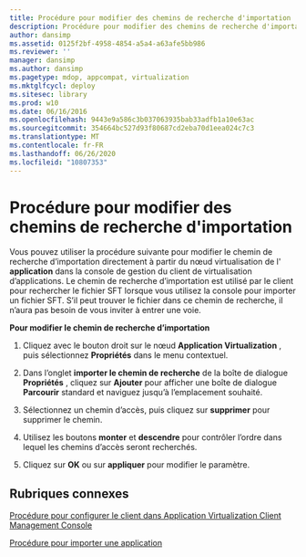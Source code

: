 ```yaml
---
title: Procédure pour modifier des chemins de recherche d'importation
description: Procédure pour modifier des chemins de recherche d'importation
author: dansimp
ms.assetid: 0125f2bf-4958-4854-a5a4-a63afe5bb986
ms.reviewer: ''
manager: dansimp
ms.author: dansimp
ms.pagetype: mdop, appcompat, virtualization
ms.mktglfcycl: deploy
ms.sitesec: library
ms.prod: w10
ms.date: 06/16/2016
ms.openlocfilehash: 9443e9a586c3b037063935bab33adfb1a10e63ac
ms.sourcegitcommit: 354664bc527d93f80687cd2eba70d1eea024c7c3
ms.translationtype: MT
ms.contentlocale: fr-FR
ms.lasthandoff: 06/26/2020
ms.locfileid: "10807353"
---
```

# Procédure pour modifier des chemins de recherche d'importation


Vous pouvez utiliser la procédure suivante pour modifier le chemin de recherche d’importation directement à partir du nœud virtualisation de l' **application** dans la console de gestion du client de virtualisation d’applications. Le chemin de recherche d’importation est utilisé par le client pour rechercher le fichier SFT lorsque vous utilisez la console pour importer un fichier SFT. S’il peut trouver le fichier dans ce chemin de recherche, il n’aura pas besoin de vous inviter à entrer une voie.

**Pour modifier le chemin de recherche d’importation**

1.  Cliquez avec le bouton droit sur le nœud **Application Virtualization** , puis sélectionnez **Propriétés** dans le menu contextuel.

2.  Dans l’onglet **importer le chemin de recherche** de la boîte de dialogue **Propriétés** , cliquez sur **Ajouter** pour afficher une boîte de dialogue **Parcourir** standard et naviguez jusqu’à l’emplacement souhaité.

3.  Sélectionnez un chemin d’accès, puis cliquez sur **supprimer** pour supprimer le chemin.

4.  Utilisez les boutons **monter** et **descendre** pour contrôler l’ordre dans lequel les chemins d’accès seront recherchés.

5.  Cliquez sur **OK** ou sur **appliquer** pour modifier le paramètre.

## Rubriques connexes


[Procédure pour configurer le client dans Application Virtualization Client Management Console](how-to-configure-the-client-in-the-application-virtualization-client-management-console.md)

[Procédure pour importer une application](how-to-import-an-application.md)

 

 





